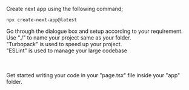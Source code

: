 Create next app using the following command;

```
npx create-next-app@latest
```

Go through the dialogue box and setup according to your requirement.
<br> Use "./" to name your project same as your folder.
<br> "Turbopack" is used to speed up your project.
<br> "ESLint" is used to manage your large codebase

<br><br> Get started writing your code in your "page.tsx" file inside your "app" folder.
